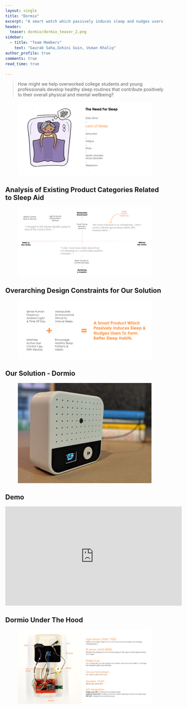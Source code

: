 ```yaml
---
layout: single
title: "Dormio"
excerpt: "A smart watch which passively induces sleep and nudges users to form better sleep habits"
header:
  teaser: dormio/dormio_teaser_2.png
sidebar:
  - title: "Team Members"
    text: "Gaurab Saha,Sohini Guin, Usman Khaliq"
author_profile: true 
comments: true
read_time: true

---
```

> How might we help overworked college students and young professionals develop healthy sleep routines that contribute positively to their overall physical and mental wellbeing?  

<figure>
  <img src="/images/dormio/image_1.png" alt="this is a placeholder image">
</figure>   

## Analysis of Existing Product Categories Related to Sleep Aid

<figure>
  <img src="/images/dormio/image_2.png" alt="this is a placeholder image">
</figure> 

## Overarching Design Constraints for Our Solution

<figure>
  <img src="/images/dormio/image_3.png" alt="this is a placeholder image">
</figure> 

## Our Solution - Dormio

<figure>
  <img src="/images/dormio/dormio_hero_shot.jpg" alt="this is a placeholder image">
</figure>  

## Demo

<iframe src="https://www.youtube.com/embed/oeBgDHL5ozw" width="560" height="315" frameborder="0"> </iframe>  

## Dormio Under The Hood 

<figure>
  <img src="/images/dormio/image_4.png" alt="this is a placeholder image">
</figure> 

